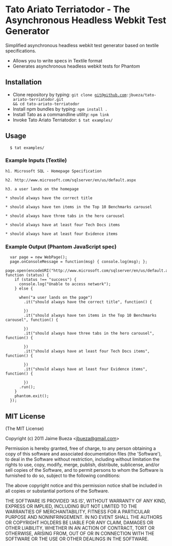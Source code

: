 # Tato Ariato Terriatodor - The Asynchronous Headless Webkit Test Generator

Simplified asynchronous headless webkit test generator based on textile specifications.
  
* Allows you to write specs in Textile format
* Generates asynchronous headless webkit tests for Phantom


## Installation

* Clone repository by typing: <code>git clone git@github.com:jbueza/tato-ariato-terriatodor.git && cd tato-ariato-terriatodor</code>
* Install npm bundles by typing: <code>npm install .</code>
* Install Tato as a commandline utility: <code>npm link</code>
* Invoke Tato Ariato Terriatodor: <code>$ tat examples/</code>

## Usage

```
  $ tat examples/
```

### Example Inputs (Textile)

```
h1. Microsoft SQL - Homepage Specification

h2. http://www.microsoft.com/sqlserver/en/us/default.aspx

h3. a user lands on the homepage

* should always have the correct title

* should always have ten items in the Top 10 Benchmarks carousel

* should always have three tabs in the hero carousel

* should always have at least four Tech Docs items

* should always have at least four Evidence items
```

### Example Output (Phantom JavaScript spec)

```
  var page = new WebPage();
  page.onConsoleMessage = function(msg) { console.log(msg); };
  page.open(encodeURI("http://www.microsoft.com/sqlserver/en/us/default.aspx"), function (status) {
    if (status !== "success") {
      console.log("Unable to access network");
    } else {
    
      when("a user lands on the page")
        .it("should always have the correct title", function() {

        })
        .it("should always have ten items in the Top 10 Benchmarks carousel", function() {

        })
        .it("should always have three tabs in the hero carousel", function() {  
          
        })
        .it("should always have at least four Tech Docs items", function() {
          
        })
        .it("should always have at least four Evidence items", function() {
          
        })
      .run(); 
    }
    phantom.exit();
  });
```



## MIT License


(The MIT License)

Copyright (c) 2011 Jaime Bueza &lt;jbueza@gmail.com&gt;

Permission is hereby granted, free of charge, to any person obtaining
a copy of this software and associated documentation files (the
'Software'), to deal in the Software without restriction, including
without limitation the rights to use, copy, modify, merge, publish,
distribute, sublicense, and/or sell copies of the Software, and to
permit persons to whom the Software is furnished to do so, subject to
the following conditions:

The above copyright notice and this permission notice shall be
included in all copies or substantial portions of the Software.

THE SOFTWARE IS PROVIDED 'AS IS', WITHOUT WARRANTY OF ANY KIND,
EXPRESS OR IMPLIED, INCLUDING BUT NOT LIMITED TO THE WARRANTIES OF
MERCHANTABILITY, FITNESS FOR A PARTICULAR PURPOSE AND NONINFRINGEMENT.
IN NO EVENT SHALL THE AUTHORS OR COPYRIGHT HOLDERS BE LIABLE FOR ANY
CLAIM, DAMAGES OR OTHER LIABILITY, WHETHER IN AN ACTION OF CONTRACT,
TORT OR OTHERWISE, ARISING FROM, OUT OF OR IN CONNECTION WITH THE
SOFTWARE OR THE USE OR OTHER DEALINGS IN THE SOFTWARE.

